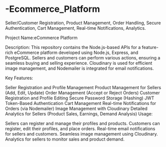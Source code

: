 # -Ecommerce_Platform
Seller/Customer Registration, Product Management, Order Handling, Secure Authentication, Cart Management, Real-time Notifications, Analytics.

Project Name:eCommerce Platform

Description:
This repository contains the Node.js-based APIs for a feature-rich eCommerce platform developed using Node.js, Express, and PostgreSQL. Sellers and customers can perform various actions, ensuring a seamless buying and selling experience. Cloudinary is used for efficient image management, and Nodemailer is integrated for email notifications.

Key Features:

Seller Registration and Profile Management
Product Management for Sellers (Add, Edit, Update)
Order Management (Accept or Reject Orders)
Customer Registration and Profile Editing
Secure Password Storage (Hashing)
JWT Token-Based Authentication
Cart Management
Real-time Notifications for Orders (via Nodemailer)
Image Management with Cloudinary
Detailed Analytics for Sellers (Product Sales, Earnings, Demand Analysis)
Usage:

Sellers can register and manage their profiles and products.
Customers can register, edit their profiles, and place orders.
Real-time email notifications for sellers and customers.
Seamless image management using Cloudinary.
Analytics for sellers to monitor sales and product demand.
